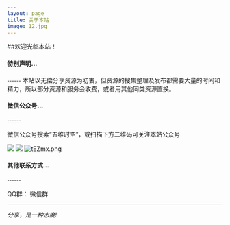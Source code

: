 ```yaml
---
layout: page
title: 关于本站
image: 12.jpg
---
```

##欢迎光临本站！


#### 特别声明...
<small>------</small>
本站以无偿分享资源为初衷，但资源的搜集整理及发布都需要大量的时间和精力，所以部分资源和服务会收费，或者用其他同类资源置换。


#### 微信公众号...
<small>------</small>

微信公众号搜索“五维时空”，或扫描下方二维码可关注本站公众号

![]({{site.baseurl}}/images/gzh.jpg)
![]({{site.baseurl}}/images/15.jpg)
![tEZmx.png](https://i.328888.xyz/2023/01/03/tEZmx.png)


#### 其他联系方式...
<small>------</small>

QQ群：
微信群

***

*分享，是一种态度!*

